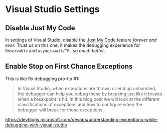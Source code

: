 # Visual Studio Settings

## Disable Just My Code
In settings of Visual Studio, disable the [Just My Code](https://msdn.microsoft.com/en-us/library/dn457346.aspx) feature _forever and ever_. Trust us on this one, it makes the debugging experience for `Observable` and `async/await/TPL` _so much better_.

## Enable Stop on First Chance Exceptions
This is like Rx debugging pro-tip #1:

> In Visual Studio, when exceptions are thrown or end up unhandled, the debugger can help you debug these by breaking just like it breaks when a breakpoint is hit. In this blog post we will look at the different classifications of exceptions and how to configure when the debugger will break for those exceptions.

https://devblogs.microsoft.com/devops/understanding-exceptions-while-debugging-with-visual-studio

